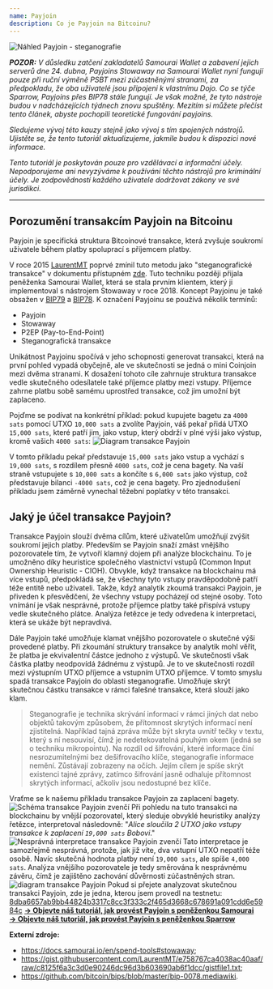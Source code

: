```yaml
---
name: Payjoin
description: Co je Payjoin na Bitcoinu?
---
```

![Náhled Payjoin - steganografie](assets/cover.webp)

***POZOR:** V důsledku zatčení zakladatelů Samourai Wallet a zabavení jejich serverů dne 24. dubna, Payjoins Stowaway na Samourai Wallet nyní fungují pouze při ruční výměně PSBT mezi zúčastněnými stranami, za předpokladu, že oba uživatelé jsou připojeni k vlastnímu Dojo. Co se týče Sparrow, Payjoins přes BIP78 stále fungují. Je však možné, že tyto nástroje budou v nadcházejících týdnech znovu spuštěny. Mezitím si můžete přečíst tento článek, abyste pochopili teoretické fungování payjoins.*

_Sledujeme vývoj této kauzy stejně jako vývoj s tím spojených nástrojů. Ujistěte se, že tento tutoriál aktualizujeme, jakmile budou k dispozici nové informace._

_Tento tutoriál je poskytován pouze pro vzdělávací a informační účely. Nepodporujeme ani nevyzýváme k používání těchto nástrojů pro kriminální účely. Je zodpovědností každého uživatele dodržovat zákony ve své jurisdikci._

---
## Porozumění transakcím Payjoin na Bitcoinu

Payjoin je specifická struktura Bitcoinové transakce, která zvyšuje soukromí uživatele během platby spoluprací s příjemcem platby.

V roce 2015 [LaurentMT](https://twitter.com/LaurentMT) poprvé zmínil tuto metodu jako "steganografické transakce" v dokumentu přístupném [zde](https://gist.githubusercontent.com/LaurentMT/e758767ca4038ac40aaf/raw/c8125f6a3c3d0e90246dc96d3b603690ab6f1dcc/gistfile1.txt). Tuto techniku později přijala peněženka Samourai Wallet, která se stala prvním klientem, který ji implementoval s nástrojem Stowaway v roce 2018. Koncept Payjoinu je také obsažen v [BIP79](https://github.com/bitcoin/bips/blob/master/bip-0079.mediawiki) a [BIP78](https://github.com/bitcoin/bips/blob/master/bip-0078.mediawiki). K označení Payjoinu se používá několik termínů:
- Payjoin
- Stowaway
- P2EP (Pay-to-End-Point)
- Steganografická transakce

Unikátnost Payjoinu spočívá v jeho schopnosti generovat transakci, která na první pohled vypadá obyčejně, ale ve skutečnosti se jedná o mini Coinjoin mezi dvěma stranami. K dosažení tohoto cíle zahrnuje struktura transakce vedle skutečného odesílatele také příjemce platby mezi vstupy. Příjemce zahrne platbu sobě samému uprostřed transakce, což jim umožní být zaplaceno.

Pojďme se podívat na konkrétní příklad: pokud kupujete bagetu za `4000 sats` pomocí UTXO `10,000 sats` a zvolíte Payjoin, váš pekař přidá UTXO `15,000 sats`, které patří jim, jako vstup, který obdrží v plné výši jako výstup, kromě vašich `4000 sats`:
![Diagram transakce Payjoin](assets/en/1.webp)

V tomto příkladu pekař představuje `15,000 sats` jako vstup a vychází s `19,000 sats`, s rozdílem přesně `4000 sats`, což je cena bagety. Na vaší straně vstupujete s `10,000 sats` a končíte s `6,000 sats` jako výstup, což představuje bilanci `-4000 sats`, což je cena bagety. Pro zjednodušení příkladu jsem záměrně vynechal těžební poplatky v této transakci.
## Jaký je účel transakce Payjoin?
Transakce Payjoin slouží dvěma cílům, které uživatelům umožňují zvýšit soukromí jejich platby.
Především se Payjoin snaží zmást vnějšího pozorovatele tím, že vytvoří klamný dojem při analýze blockchainu. To je umožněno díky heuristice společného vlastnictví vstupů (Common Input Ownership Heuristic - CIOH). Obvykle, když transakce na blockchainu má více vstupů, předpokládá se, že všechny tyto vstupy pravděpodobně patří téže entitě nebo uživateli. Takže, když analytik zkoumá transakci Payjoin, je přiveden k přesvědčení, že všechny vstupy pocházejí od stejné osoby. Toto vnímání je však nesprávné, protože příjemce platby také přispívá vstupy vedle skutečného plátce. Analýza řetězce je tedy odvedena k interpretaci, která se ukáže být nepravdivá.

Dále Payjoin také umožňuje klamat vnějšího pozorovatele o skutečné výši provedené platby. Při zkoumání struktury transakce by analytik mohl věřit, že platba je ekvivalentní částce jednoho z výstupů. Ve skutečnosti však částka platby neodpovídá žádnému z výstupů. Je to ve skutečnosti rozdíl mezi výstupním UTXO příjemce a vstupním UTXO příjemce. V tomto smyslu spadá transakce Payjoin do oblasti steganografie. Umožňuje skrýt skutečnou částku transakce v rámci falešné transakce, která slouží jako klam.

> Steganografie je technika skrývání informací v rámci jiných dat nebo objektů takovým způsobem, že přítomnost skrytých informací není zjistitelná. Například tajná zpráva může být skryta uvnitř tečky v textu, který s ní nesouvisí, čímž je nedetekovatelná pouhým okem (jedná se o techniku mikropointu). Na rozdíl od šifrování, které informace činí nesrozumitelnými bez dešifrovacího klíče, steganografie informace nemění. Zůstávají zobrazeny na očích. Jejím cílem je spíše skrýt existenci tajné zprávy, zatímco šifrování jasně odhaluje přítomnost skrytých informací, ačkoliv jsou nedostupné bez klíče.

Vraťme se k našemu příkladu transakce Payjoin za zaplacení bagety.
![Schéma transakce Payjoin zvenčí](assets/en/2.webp)
Při pohledu na tuto transakci na blockchainu by vnější pozorovatel, který sleduje obvyklé heuristiky analýzy řetězce, interpretoval následovně: "*Alice sloučila 2 UTXO jako vstupy transakce k zaplacení `19,000 sats` Bobovi*."
![Nesprávná interpretace transakce Payjoin zvenčí](assets/en/3.webp)
Tato interpretace je samozřejmě nesprávná, protože, jak již víte, dva vstupní UTXO nepatří téže osobě. Navíc skutečná hodnota platby není `19,000 sats`, ale spíše `4,000 sats`. Analýza vnějšího pozorovatele je tedy směrována k nesprávnému závěru, čímž je zajištěno zachování důvěrnosti zúčastněných stran.![diagram transakce Payjoin](assets/en/1.webp)
Pokud si přejete analyzovat skutečnou transakci Payjoin, zde je jedna, kterou jsem provedl na testnetu: [8dba6657ab9bb44824b3317c8cc3f333c2f465d3668c678691a091cdd6e5984c](https://mempool.space/fr/testnet/tx/8dba6657ab9bb44824b3317c8cc3f333c2f465d3668c678691a091cdd6e5984c)
[**-> Objevte náš tutoriál, jak provést Payjoin s peněženkou Samourai**](https://planb.network/tutorials/privacy/on-chain/payjoin-samourai-wallet-48a5c711-ee3d-44db-b812-c55913080eab)  
[**-> Objevte náš tutoriál, jak provést Payjoin s peněženkou Sparrow**](https://planb.network/tutorials/privacy/on-chain/payjoin-sparrow-wallet-087a0e49-61cd-41f5-8440-ac7b157bdd62)

**Externí zdroje:**
- https://docs.samourai.io/en/spend-tools#stowaway;
- https://gist.githubusercontent.com/LaurentMT/e758767ca4038ac40aaf/raw/c8125f6a3c3d0e90246dc96d3b603690ab6f1dcc/gistfile1.txt;
- https://github.com/bitcoin/bips/blob/master/bip-0078.mediawiki.